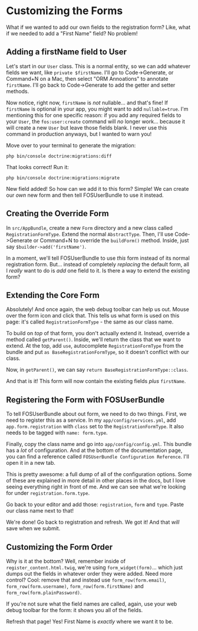 # Customizing the Forms

What if we wanted to add our own fields to the registration form? Like, what if
we needed to add a "First Name" field? No problem!

## Adding a firstName field to User

Let's start in our `User` class. This is a normal entity, so we can add whatever
fields we want, like `private $firstName`. I'll go to Code->Generate, or Command+N
on a Mac, then select "ORM Annoations" to annotate `firstName`. I'll go back to
Code->Generate to add the getter and setter methods.

Now notice, right now, `firstName` is *not* nullable... and that's fine! If `firstName`
is optional in your app, you might want to add `nullable=true`. I'm mentioning
this for one specific reason: if you add any required fields to your `User`, the
`fos:user:create` command will *no* longer work... because it will create a new
`User` but leave those fields blank. I never use this command in production anyways,
but I wanted to warn you!

Move over to your terminal to generate the migration:

```terminal
php bin/console doctrine:migrations:diff
```

That looks correct! Run it:

```terminal
php bin/console doctrine:migrations:migrate
```

New field added! So how can we add it to this form? Simple! We can create our *own*
new form and then tell FOSUserBundle to use it instead.

## Creating the Override Form

In `src/AppBundle`, create a new `Form` directory and a new class called `RegistrationFormType`.
Extend the normal `AbstractType`. Then, I'll use Code->Generate or Command+N to
override the `buildForm()` method. Inside, just say `$builder->add('firstName')`.

In a moment, we'll tell FOSUserBundle to use *this* form instead of its normal
registration form.  But... instead of completely *replacing* the default form, all
I *really* want to do is *add* one field to it. Is there a way to extend the existing
form?

## Extending the Core Form

Absolutely! And once again, the web debug toolbar can help us out. Mouse over the
form icon and click that. This tells us what form is used on this page: it's called
`RegistrationFormType` - the same as our class name.

To build on *top* of that form, you don't actually extend it. Instead, override
a method called `getParent()`. Inside, we'll return the class that we want to extend.
At the top, add `use`, autocomplete `RegistrationFormType` from the bundle and
put `as BaseRegistrationFormType`, so it doesn't conflict with our class.

Now, in `getParent()`, we can say `return BaseRegistrationFormType::class`.

And that is it! This form will now contain the existing fields *plus* `firstName`.

## Registering the Form with FOSUserBundle

To tell FOSUserBundle about out form, we need to do two things. First, we need to
register this as a service. In my `app/config/services.yml`, add `app.form.registration`
with `class` set to the `RegistrationFormType`. It also needs to be tagged with
`name: form.type`.

Finally, copy the class name and go into `app/config/config.yml`. This bundle has
a *lot* of configuration. And at the bottom of the documentation page, you can
find a reference called `FOSUserBundle Configuration Reference`. I'll open it in
a new tab.

This is pretty awesome: a full dump of all of the configuration options. Some of
these are explained in more detail in other places in the docs, but I love seeing
everything right in front of me. And we can see what we're looking for under
`registration.form.type`.

Go back to your editor and add those: `registration`, `form` and `type`. Paste
our class name next to that!

We're done! Go back to registration and refresh. We got it! And that *will* save
when we submit.

## Customizing the Form Order

Why is it at the bottom? Well, remember inside of `register_content.html.twig`,
we're using `form_widget(form)`... which just dumps out the fields in whatever
order they were added. Need more control? Cool: remove that and instead use
`form_row(form.email)`, `form_row(form.username)`, `form_row(form.firstName)` and
`form_row(form.plainPassword)`.

If you're not sure what the field names are called, again, use your web debug toolbar
for the form: it shows you all of the fields.

Refresh that page! Yes! First Name is *exactly* where we want it to be.
